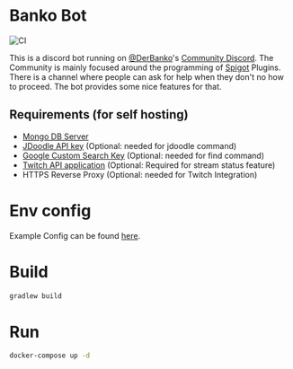 # Banko Bot

![CI](https://github.com/bankobotv14/BankoBot/workflows/.github/workflows/ci.yml/badge.svg)

This is a discord bot running on [@DerBanko](https://github.com/DerBanko)'s [Community Discord](https://banko.tv/discord). The Community is mainly focused around the programming of [Spigot](https://spigotmc.org) Plugins. There is a channel where people can ask for help when they don't no how to proceed. The bot provides some nice features for that.

## Requirements (for self hosting)
- [Mongo DB Server](https://docs.mongodb.com/manual/installation/)
- [JDoodle API key](https://www.jdoodle.com/compiler-api/) (Optional: needed for jdoodle command)
- [Google Custom Search Key](https://cse.google.com/cse/all) (Optional: needed for find command)
- [Twitch API application](https://dev.twitch.tv/console) (Optional: Required for stream status feature)
- HTTPS Reverse Proxy (Optional: needed for Twitch Integration)

# Env config

Example Config can be found [here](https://github.com/bankobotv14/BankoBot/blob/main/.env.example).

# Build
```bash
gradlew build
```

# Run
```bash
docker-compose up -d
```
